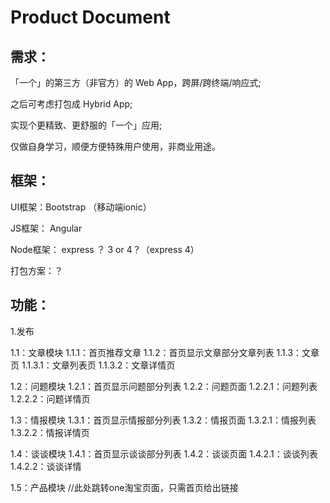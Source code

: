# Product Document

## 需求：

「一个」的第三方（非官方）的 Web App，跨屏/跨终端/响应式;

之后可考虑打包成 Hybrid App;

实现个更精致、更舒服的「一个」应用;

仅做自身学习，顺便方便特殊用户使用，非商业用途。

## 框架：
UI框架：Bootstrap （移动端ionic）

JS框架： Angular 

Node框架： express ？ 3 or 4？（express 4）

打包方案：？

## 功能：

1.发布

1.1：文章模块
1.1.1：首页推荐文章
1.1.2：首页显示文章部分文章列表
1.1.3：文章页
1.1.3.1：文章列表页
1.1.3.2：文章详情页

1.2：问题模块
1.2.1：首页显示问题部分列表
1.2.2：问题页面
1.2.2.1：问题列表
1.2.2.2：问题详情页

1.3：情报模块
1.3.1：首页显示情报部分列表
1.3.2：情报页面
1.3.2.1：情报列表
1.3.2.2：情报详情页

1.4：谈谈模块
1.4.1：首页显示谈谈部分列表
1.4.2：谈谈页面
1.4.2.1：谈谈列表
1.4.2.2：谈谈详情

1.5：产品模块
//此处跳转one淘宝页面，只需首页给出链接

